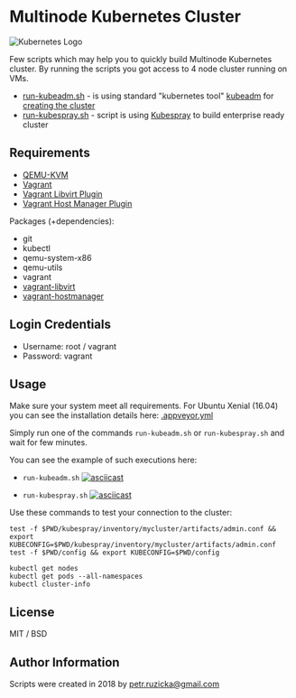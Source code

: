 # Multinode Kubernetes Cluster

![Kubernetes Logo](https://s28.postimg.org/lf3q4ocpp/k8s.png)

Few scripts which may help you to quickly build Multinode Kubernetes cluster.
By running the scripts you got access to 4 node cluster running on VMs.

* [run-kubeadm.sh](run-kubeadm.sh) - is using standard "kubernetes tool" [kubeadm](https://github.com/kubernetes/kubeadm) for [creating the cluster](https://kubernetes.io/docs/setup/independent/create-cluster-kubeadm/)
* [run-kubespray.sh](run-kubespray.sh) - script is using [Kubespray](https://github.com/kubernetes-incubator/kubespray) to build enterprise ready cluster

## Requirements
* [QEMU-KVM](https://en.wikibooks.org/wiki/QEMU/Installing_QEMU)
* [Vagrant](https://www.vagrantup.com/downloads.html)
* [Vagrant Libvirt Plugin](https://github.com/pradels/vagrant-libvirt)
* [Vagrant Host Manager Plugin](https://github.com/devopsgroup-io/vagrant-hostmanager)

Packages (+dependencies):
* git
* kubectl
* qemu-system-x86
* qemu-utils
* vagrant
* [vagrant-libvirt](https://github.com/vagrant-libvirt/vagrant-libvirt)
* [vagrant-hostmanager](https://github.com/devopsgroup-io/vagrant-hostmanager)

## Login Credentials

* Username: root / vagrant
* Password: vagrant

## Usage

Make sure your system meet all requirements.
For Ubuntu Xenial (16.04) you can see the installation details here: [.appveyor.yml](.appveyor.yml)

Simply run one of the commands `run-kubeadm.sh` or `run-kubespray.sh` and wait for few minutes.

You can see the example of such executions here:

* `run-kubeadm.sh`
[![asciicast](https://asciinema.org/a/174963.png)](https://asciinema.org/a/174963)

* `run-kubespray.sh`
[![asciicast](https://asciinema.org/a/174965.png)](https://asciinema.org/a/174965)

Use these commands to test your connection to the cluster:

```
test -f $PWD/kubespray/inventory/mycluster/artifacts/admin.conf && export KUBECONFIG=$PWD/kubespray/inventory/mycluster/artifacts/admin.conf
test -f $PWD/config && export KUBECONFIG=$PWD/config

kubectl get nodes
kubectl get pods --all-namespaces
kubectl cluster-info
```

## License

MIT / BSD

## Author Information

Scripts were created in 2018 by <petr.ruzicka@gmail.com>
